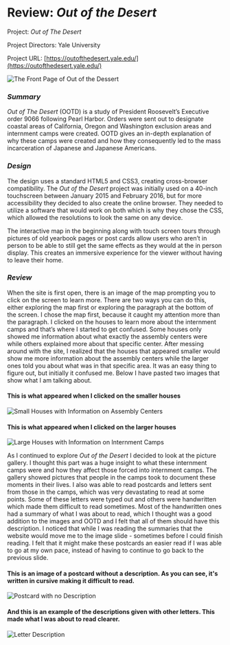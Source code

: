 # Review: _Out of the Desert_

Project: _Out of The Desert_ 

Project Directors: Yale University

Project URL: [https://outofthedesert.yale.edu/](https://outofthedesert.yale.edu/)

![The Front Page of Out of the Dessert](https://summerv1.github.io/summerv/images/frontpage.jpg)

### **_Summary_**

_Out of The Desert_ (OOTD) is a study of President Roosevelt’s Executive order 9066 following Pearl Harbor. Orders were sent out to designate coastal areas of California, Oregon and Washington exclusion areas and internment camps were created. OOTD gives an in-depth explanation of why these camps were created and how they consequently led to the mass incarceration of Japanese and Japanese Americans. 

### **_Design_**

The design uses a standard HTML5 and CSS3, creating cross-browser compatibility. The _Out of the Desert_ project was initially used on a 40-inch touchscreen between January 2015 and February 2016, but for more accessibility they decided to also create the online browser. They needed to utilize a software that would work on both which is why they chose the CSS, which allowed the resolutions to look the same on any device. 

The interactive map in the beginning along with touch screen tours through pictures of old yearbook pages or post cards allow users who aren’t in person to be able to still get the same effects as they would at the in person display. This creates an immersive experience for the viewer without having to leave their home. 

### **_Review_**


When the site is first open, there is an image of the map prompting you to click on the screen to learn more. There are two ways you can do this, either exploring the map first or exploring the paragraph at the bottom of the screen. I chose the map first, because it caught my attention more than the paragraph. I clicked on the houses to learn more about the internment camps and that’s where I started to get confused. Some houses only showed me information about what exactly the assembly centers were while others explained more about that specific center. After messing around with the site, I realized that the houses that appeared smaller would show me more information about the assembly centers while the larger ones told you about what was in that specific area. It was an easy thing to figure out, but initially it confused me. Below I have pasted two images that show what I am talking about. 
#### This is what appeared when I clicked on the smaller houses
![Small Houses with Information on Assembly Centers](https://summerv1.github.io/summerv/images/smallhouse.jpg)
#### This is what appeared when I clicked on the larger houses
![Large Houses with Information on Internment Camps](https://summerv1.github.io/summerv/images/bighouse.jpg)

As I continued to explore _Out of the Desert_ I decided to look at the picture gallery. I thought this part was a huge insight to what these internment camps were and how they affect those forced into internment camps. The gallery showed pictures that people in the camps took to document these moments in their lives. I also was able to read postcards and letters sent from those in the camps, which was very devastating to read at some points. Some of these letters were typed out and others were handwritten which made them difficult to read sometimes. Most of the handwritten ones had a summary of what I was about to read, which I thought was a good addition to the images and OOTD and I felt that all of them should have this description. I noticed that while I was reading the summaries that the website would move me to the image slide - sometimes before I could finish reading. I felt that it might make these postcards an easier read if I was able to go at my own pace, instead of having to continue to go back to the previous slide. 
#### This is an image of a postcard without a description. As you can see, it's written in cursive making it difficult to read. 
![Postcard with no Description](https://summerv1.github.io/summerv/images/letter.jpg)
#### And this is an example of the descriptions given with other letters. This made what I was about to read clearer.
![Letter Description](https://summerv1.github.io/summerv/images/postcard.jpg)
